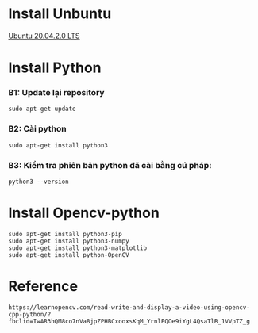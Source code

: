 # Install Unbuntu 
[Ubuntu 20.04.2.0 LTS](https://ubuntu.com/download/desktop)
# Install Python 
  ### B1: Update lại repository
    sudo apt-get update
  ### B2: Cài python
    sudo apt-get install python3
  ### B3: Kiểm tra phiên bản python đã cài bằng cú pháp:
    python3 --version
# Install Opencv-python 
    sudo apt-get install python3-pip
    sudo apt-get install python3-numpy
    sudo apt-get install python3-matplotlib
    sudo apt-get install python-OpenCV
# Reference
    https://learnopencv.com/read-write-and-display-a-video-using-opencv-cpp-python/?fbclid=IwAR3hQM8co7nVa8jpZPHBCxooxsKqM_YrnlFQOe9iYgL4QsaTlR_1VVpTZ_g
